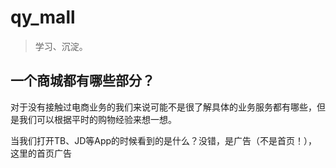 # qy_mall

> 学习、沉淀。

## 一个商城都有哪些部分？

对于没有接触过电商业务的我们来说可能不是很了解具体的业务服务都有哪些，但是我们可以根据平时的购物经验来想一想。

当我们打开TB、JD等App的时候看到的是什么？没错，是广告（不是首页！），这里的首页广告

